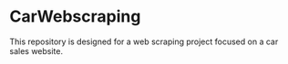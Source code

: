 # CarWebscraping
This repository is designed for a web scraping project focused on a car sales website.
